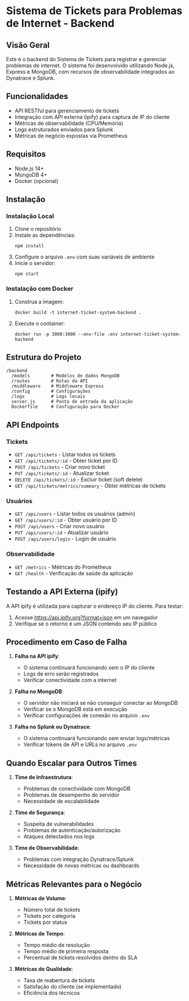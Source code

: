 # Sistema de Tickets para Problemas de Internet - Backend

## Visão Geral

Este é o backend do Sistema de Tickets para registrar e gerenciar problemas de internet. O sistema foi desenvolvido utilizando Node.js, Express e MongoDB, com recursos de observabilidade integrados ao Dynatrace e Splunk.

## Funcionalidades

- API RESTful para gerenciamento de tickets
- Integração com API externa (ipify) para captura de IP do cliente
- Métricas de observabilidade (CPU/Memória)
- Logs estruturados enviados para Splunk
- Métricas de negócio expostas via Prometheus

## Requisitos

- Node.js 14+
- MongoDB 4+
- Docker (opcional)

## Instalação

### Instalação Local

1. Clone o repositório
2. Instale as dependências:
   ```
   npm install
   ```
3. Configure o arquivo `.env` com suas variáveis de ambiente
4. Inicie o servidor:
   ```
   npm start
   ```

### Instalação com Docker

1. Construa a imagem:
   ```
   docker build -t internet-ticket-system-backend .
   ```
2. Execute o container:
   ```
   docker run -p 3000:3000 --env-file .env internet-ticket-system-backend
   ```

## Estrutura do Projeto

```
/backend
  /models        # Modelos de dados MongoDB
  /routes        # Rotas da API
  /middleware    # Middleware Express
  /config        # Configurações
  /logs          # Logs locais
  server.js      # Ponto de entrada da aplicação
  Dockerfile     # Configuração para Docker
```

## API Endpoints

### Tickets

- `GET /api/tickets` - Listar todos os tickets
- `GET /api/tickets/:id` - Obter ticket por ID
- `POST /api/tickets` - Criar novo ticket
- `PUT /api/tickets/:id` - Atualizar ticket
- `DELETE /api/tickets/:id` - Excluir ticket (soft delete)
- `GET /api/tickets/metrics/summary` - Obter métricas de tickets

### Usuários

- `GET /api/users` - Listar todos os usuários (admin)
- `GET /api/users/:id` - Obter usuário por ID
- `POST /api/users` - Criar novo usuário
- `PUT /api/users/:id` - Atualizar usuário
- `POST /api/users/login` - Login de usuário

### Observabilidade

- `GET /metrics` - Métricas do Prometheus
- `GET /health` - Verificação de saúde da aplicação

## Testando a API Externa (ipify)

A API ipify é utilizada para capturar o endereço IP do cliente. Para testar:

1. Acesse https://api.ipify.org?format=json em um navegador
2. Verifique se o retorno é um JSON contendo seu IP público

## Procedimento em Caso de Falha

1. **Falha na API ipify**:
   - O sistema continuará funcionando sem o IP do cliente
   - Logs de erro serão registrados
   - Verificar conectividade com a internet

2. **Falha no MongoDB**:
   - O servidor não iniciará se não conseguir conectar ao MongoDB
   - Verificar se o MongoDB está em execução
   - Verificar configurações de conexão no arquivo `.env`

3. **Falha no Splunk ou Dynatrace**:
   - O sistema continuará funcionando sem enviar logs/métricas
   - Verificar tokens de API e URLs no arquivo `.env`

## Quando Escalar para Outros Times

1. **Time de Infraestrutura**:
   - Problemas de conectividade com MongoDB
   - Problemas de desempenho do servidor
   - Necessidade de escalabilidade

2. **Time de Segurança**:
   - Suspeita de vulnerabilidades
   - Problemas de autenticação/autorização
   - Ataques detectados nos logs

3. **Time de Observabilidade**:
   - Problemas com integração Dynatrace/Splunk
   - Necessidade de novas métricas ou dashboards

## Métricas Relevantes para o Negócio

1. **Métricas de Volume**:
   - Número total de tickets
   - Tickets por categoria
   - Tickets por status

2. **Métricas de Tempo**:
   - Tempo médio de resolução
   - Tempo médio de primeira resposta
   - Percentual de tickets resolvidos dentro do SLA

3. **Métricas de Qualidade**:
   - Taxa de reabertura de tickets
   - Satisfação do cliente (se implementado)
   - Eficiência dos técnicos